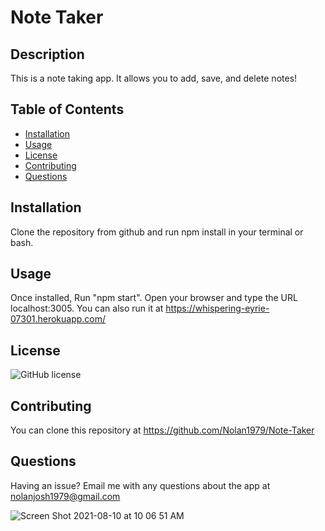 
# Note Taker

## Description
This is a note taking app. It allows you to add, save, and delete notes!

## Table of Contents
- [Installation](#installation)
- [Usage](#usage)
- [License](#license)
- [Contributing](#contributing)
- [Questions](#questions)

## Installation
Clone the repository from github and run npm install in your terminal or bash.

## Usage
Once installed, Run "npm start". Open your browser and type the URL localhost:3005. You can also run it at https://whispering-eyrie-07301.herokuapp.com/

## License
![GitHub license](https://img.shields.io/badge/license-MIT-blue.svg)

## Contributing
You can clone this repository at https://github.com/Nolan1979/Note-Taker

## Questions
Having an issue? Email me with any questions about the app at nolanjosh1979@gmail.com

![Screen Shot 2021-08-10 at 10 06 51 AM](https://user-images.githubusercontent.com/53482411/128892706-df5dad29-aa9f-433c-a5ac-f72e12530ddc.jpeg)

